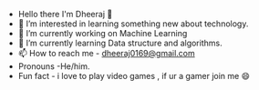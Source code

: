 -  Hello there I'm Dheeraj 👋
- 👀 I’m interested in learning something new about technology.
- 🔭 I’m currently working  on Machine Learning
- 🌱 I’m currently learning Data structure and algorithms.
- 📫 How to reach me - dheeraj0169@gmail.com
-  Pronouns -He/him.
-  Fun fact - i love to play video games , if ur a gamer join me 😄

<!---
dheeraj-12345/dheeraj-12345 is a ✨ special ✨ repository because its `README.md` (this file) appears on your GitHub profile.
You can click the Preview link to take a look at your changes.
--->
